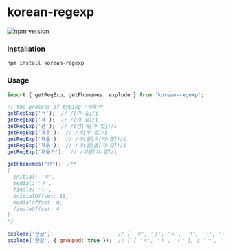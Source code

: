 # korean-regexp

[![npm version](https://badge.fury.io/js/korean-regexp.svg)](https://badge.fury.io/js/korean-regexp)

### Installation

    npm install korean-regexp

### Usage

```js
import { getRegExp, getPhonemes, explode } from 'korean-regexp';

// the process of typing '개울가'
getRegExp('ㄱ');  // /[가-깋]/i
getRegExp('개');  // /[개-갷]/i
getRegExp('갱');  // /(갱|개[아-잏])/i
getRegExp('개우');  // /개[우-윟]/i
getRegExp('개울');  // /개(울|우[라-맇])/i
getRegExp('개욹');  // /개(욹|울[가-깋])/i
getRegExp('개울가');  // /개울[가-갛]/i

getPhonemes('한');  /**
{
  initial: 'ㅎ',
  medial: 'ㅏ',
  finale: 'ㄴ',
  initialOffset: 18,
  medialOffset: 0,
  finaleOffset: 4
}
*/

explode('한글');                     // [ 'ㅎ', 'ㅏ', 'ㄴ', 'ㄱ', 'ㅡ', 'ㄹ' ]
explode('한글', { grouped: true });  // [ [ 'ㅎ', 'ㅏ', 'ㄴ' ], [ 'ㄱ', 'ㅡ', 'ㄹ' ] ]
```
